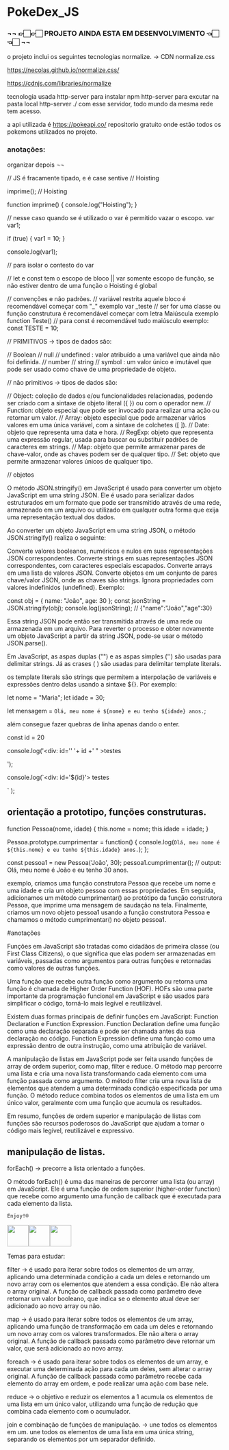 # PokeDex_JS

### ¬¬  👉🏻👉🏻 PROJETO AINDA ESTA EM DESENVOLVIMENTO 👈🏻👈🏻 ¬¬

o projeto inclui os seguintes tecnologias
normalize. -> CDN normalize.css

https://necolas.github.io/normalize.css/

https://cdnjs.com/libraries/normalize

tecnologia usada 
http-server 
para instalar npm http-server
para excutar na pasta local http-server ./ 
com esse servidor, todo mundo da mesma rede tem acesso.

a api utilizada é 
https://pokeapi.co/
repositorio gratuito onde estão todos os pokemons utilizados no projeto.


### anotações: 
organizar depois ¬¬

// JS é fracamente tipado, e é case sentive
// Hoisting

imprime(); // Hoisting

function imprime() {
  console.log("Hoisting");
}

// nesse caso quando se é utilizado o var é permitido vazar o escopo.
var var1;

if (true) {
  var1 = 10;
}

console.log(var1);

// para isolar o contesto do var

// let e const tem o escopo de bloco || var somente escopo de função, se não estiver dentro de uma função o Hoisting é global

// convenções e não padrões. 
// variável restrita aquele bloco é recomendável começar com "_" exemplo var _teste
// ser for uma classe ou função construtura é recomendável começar com letra Maiúscula exemplo function Teste()
// para const é recomendável tudo maiúsculo exemplo: const TESTE = 10;


// PRIMITIVOS -> tipos de dados são: 

// Boolean
// null
// undefined : valor atribuído a uma variável que ainda não foi definida.
// number 
// string 
// symbol : um valor único e imutável que pode ser usado como chave de uma propriedade de objeto.

// não primitivos -> tipos de dados são:

// Object: coleção de dados e/ou funcionalidades relacionadas, podendo ser criado com a sintaxe de objeto literal ({ }) ou com o operador new.
// Function: objeto especial que pode ser invocado para realizar uma ação ou retornar um valor.
// Array: objeto especial que pode armazenar vários valores em uma única variável, com a sintaxe de colchetes ([ ]).
// Date: objeto que representa uma data e hora.
// RegExp: objeto que representa uma expressão regular, usada para buscar ou substituir padrões de caracteres em strings.
// Map: objeto que permite armazenar pares de chave-valor, onde as chaves podem ser de qualquer tipo.
// Set: objeto que permite armazenar valores únicos de qualquer tipo.

// objetos

O método JSON.stringify() em JavaScript é usado para converter um objeto JavaScript em uma string JSON. Ele é usado para serializar dados estruturados em um formato que pode ser transmitido através de uma rede, armazenado em um arquivo ou utilizado em qualquer outra forma que exija uma representação textual dos dados.

Ao converter um objeto JavaScript em uma string JSON, o método JSON.stringify() realiza o seguinte:

Converte valores booleanos, numéricos e nulos em suas representações JSON correspondentes.
Converte strings em suas representações JSON correspondentes, com caracteres especiais escapados.
Converte arrays em uma lista de valores JSON.
Converte objetos em um conjunto de pares chave/valor JSON, onde as chaves são strings.
Ignora propriedades com valores indefinidos (undefined).
Exemplo:

const obj = { name: "João", age: 30 };
const jsonString = JSON.stringify(obj);
console.log(jsonString); // {"name":"João","age":30}


Essa string JSON pode então ser transmitida através de uma rede ou armazenada em um arquivo. Para reverter o processo e obter novamente um objeto JavaScript a partir da string JSON, pode-se usar o método JSON.parse().

Em JavaScript, as aspas duplas ("") e as aspas simples ('') são usadas para delimitar strings. Já as crases ( ) são usadas para delimitar template literals.

os template literals são strings que permitem a interpolação de variáveis e expressões dentro delas usando a sintaxe ${}. Por exemplo:

let nome = "Maria";
let idade = 30;

let mensagem = `Olá, meu nome é ${nome} e eu tenho ${idade} anos.`;

além consegue fazer quebras de linha apenas dando o enter. 

const id = 20

console.log('<div: id='' '+ id +' " >testes <div>');

console.log(`<div: id='${id}'>
testes
 <div>`
 );


## orientação a prototipo, funções construturas. 
 
function Pessoa(nome, idade) {
  this.nome = nome;
  this.idade = idade;
}

Pessoa.prototype.cumprimentar = function() {
  console.log(`Olá, meu nome é ${this.nome} e eu tenho ${this.idade} anos.`);
};

const pessoa1 = new Pessoa('João', 30);
pessoa1.cumprimentar(); // output: Olá, meu nome é João e eu tenho 30 anos.


exemplo, criamos uma função construtora Pessoa que recebe um nome e uma idade e cria um objeto pessoa com essas propriedades. Em seguida, adicionamos um método cumprimentar() ao protótipo da função construtora Pessoa, que imprime uma mensagem de saudação na tela. Finalmente, criamos um novo objeto pessoa1 usando a função construtora Pessoa e chamamos o método cumprimentar() no objeto pessoa1.


#anotações

Funções em JavaScript são tratadas como cidadãos de primeira classe (ou First Class Citizens), o que significa que elas podem ser armazenadas em variáveis, passadas como argumentos para outras funções e retornadas como valores de outras funções.

Uma função que recebe outra função como argumento ou retorna uma função é chamada de Higher Order Function (HOF). HOFs são uma parte importante da programação funcional em JavaScript e são usados ​​para simplificar o código, torná-lo mais legível e reutilizável.

Existem duas formas principais de definir funções em JavaScript: Function Declaration e Function Expression. Function Declaration define uma função como uma declaração separada e pode ser chamada antes da sua declaração no código. Function Expression define uma função como uma expressão dentro de outra instrução, como uma atribuição de variável.

A manipulação de listas em JavaScript pode ser feita usando funções de array de ordem superior, como map, filter e reduce. O método map percorre uma lista e cria uma nova lista transformando cada elemento com uma função passada como argumento. O método filter cria uma nova lista de elementos que atendem a uma determinada condição especificada por uma função. O método reduce combina todos os elementos de uma lista em um único valor, geralmente com uma função que acumula os resultados.

Em resumo, funções de ordem superior e manipulação de listas com funções são recursos poderosos do JavaScript que ajudam a tornar o código mais legível, reutilizável e expressivo.

## manipulação de listas.

forEach() -> precorre a lista orientado a funções. 

O método forEach() é uma das maneiras de percorrer uma lista (ou array) em JavaScript. Ele é uma função de ordem superior (higher-order function) que recebe como argumento uma função de callback que é executada para cada elemento da lista.





``` Enjoy!®️ ```

<img src="https://cameronmcefee.com/img/work/the-octocat/walk-1.gif" width="50"><img src="https://cameronmcefee.com/img/work/the-octocat/walk-2.gif" width="50"><img src="https://cameronmcefee.com/img/work/the-octocat/walk-3.gif" width="50">

Temas para estudar:

filter ->  é usado para iterar sobre todos os elementos de um array, aplicando uma determinada condição a cada um deles e retornando um novo array com os elementos que atendem a essa condição. Ele não altera o array original. A função de callback passada como parâmetro deve retornar um valor booleano, que indica se o elemento atual deve ser adicionado ao novo array ou não.

map ->  é usado para iterar sobre todos os elementos de um array, aplicando uma função de transformação em cada um deles e retornando um novo array com os valores transformados. Ele não altera o array original. A função de callback passada como parâmetro deve retornar um valor, que será adicionado ao novo array.

foreach -> é usado para iterar sobre todos os elementos de um array, e executar uma determinada ação para cada um deles, sem alterar o array original. A função de callback passada como parâmetro recebe cada elemento do array em ordem, e pode realizar uma ação com base nele. 

reduce -> o objetivo e reduzir os elementos a 1
acumula os elementos de uma lista em um único valor, utilizando uma função de redução que combina cada elemento com o acumulador.

join e combinação de funções de manipulação. -> une todos os elementos em um.
une todos os elementos de uma lista em uma única string, separando os elementos por um separador definido.
